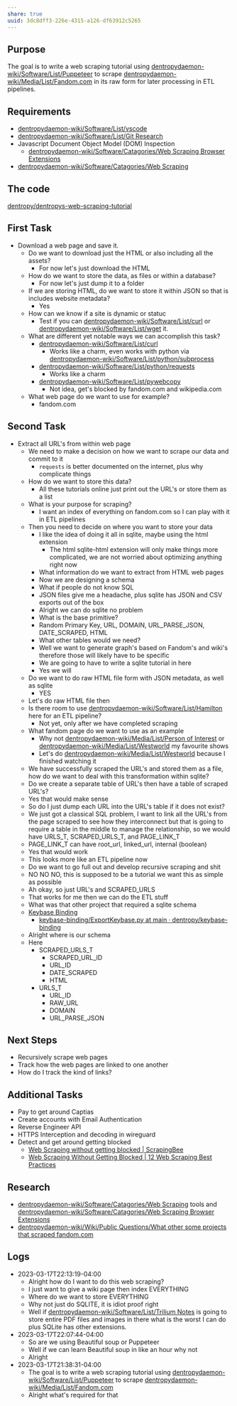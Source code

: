 ```yaml
---
share: true
uuid: 3dc8dff3-226e-4315-a126-df63912c5265
---
```

## Purpose

The goal is to write a web scraping tutorial using [dentropydaemon-wiki/Software/List/Puppeteer](/undefined) to scrape [dentropydaemon-wiki/Media/List/Fandom.com](/undefined) in its raw form for later processing in ETL pipelines.

## Requirements

* [dentropydaemon-wiki/Software/List/vscode](/undefined)
* [dentropydaemon-wiki/Software/List/Git Research](/undefined)
* Javascript Document Object Model (DOM) Inspection
	* [dentropydaemon-wiki/Software/Catagories/Web Scraping Browser Extensions](/undefined)
* [dentropydaemon-wiki/Software/Catagories/Web Scraping](/undefined)

## The code

[dentropy/dentropys-web-scraping-tutorial](https://github.com/dentropy/dentropys-web-scraping-tutorial)

## First Task

* Download a web page and save it.
	* Do we want to download just the HTML or also including all the assets?
		* For now let's just download the HTML
	* How do we want to store the data, as files or within a database?
		* For now let's just dump it to a folder
	* If we are storing HTML, do we want to store it within JSON so that is includes website metadata?
		* Yes
	* How can we know if a site is dynamic or statuc
		* Test if you can [dentropydaemon-wiki/Software/List/curl](/undefined) or [dentropydaemon-wiki/Software/List/wget](/undefined)  it.
	* What are different yet notable ways we can accomplish this task?
		* [dentropydaemon-wiki/Software/List/curl](/undefined)
			* Works like a charm, even works with python via [dentropydaemon-wiki/Software/List/python/subprocess](/undefined)
		* [dentropydaemon-wiki/Software/List/python/requests](/undefined)
			* Works like a charm
		* [dentropydaemon-wiki/Software/List/pywebcopy](/undefined)
			* Not idea, get's blocked by fandom.com and wikipedia.com
	* What web page do we want to use for example?
		* fandom.com


## Second Task

* Extract all URL's from within web page
	* We need to make a decision on how we want to scrape our data and commit to it
		* `requests` is better documented on the internet, plus why complicate things
	* How do we want to store this data?
		* All these tutorials online just print out the URL's or store them as a list
	* What is your purpose for scraping?
		* I want an index of everything on fandom.com so I can play with it in ETL pipelines
	* Then you need to decide on where you want to store your data
		* I like the idea of doing it all in sqlite, maybe using the html extension
			* The html sqlite-html extension will only make things more complicated, we are not worried about optimizing anything right now
		* What information do we want to extract from HTML web pages
		* Now we are designing a schema
		* What if people do not know SQL
		* JSON files give me a headache, plus sqlite has JSON and CSV exports out of the box
		* Alright we can do sqlite no problem
		* What is the base primitive?
		* Random Primary Key, URL, DOMAIN, URL_PARSE_JSON, DATE_SCRAPED, HTML
		* What other tables would we need?
		* Well we want to generate graph's based on Fandom's and wiki's therefore those will likely have to be specific
		* We are going to have to write a sqlite tutorial in here
		* Yes we will
	* Do we want to do raw HTML file form with JSON metadata, as well as sqlite
		* YES
	* Let's do raw HTML file then
	* Is there room to use [dentropydaemon-wiki/Software/List/Hamilton](/undefined) here for an ETL pipeline?
		* Not yet, only after we have completed scraping
	* What fandom page do we want to use as an example
		* Why not [dentropydaemon-wiki/Media/List/Person of Interest](/undefined) or [dentropydaemon-wiki/Media/List/Westworld](/undefined) my favourite shows
		* Let's do [dentropydaemon-wiki/Media/List/Westworld](/undefined) because I finished watching it
	* We have successfully scraped the URL's and stored them as a file, how do we want to deal with this transformation within sqlite?
	* Do we create a separate table of URL's then have a table of scraped URL's?
	* Yes that would make sense
	* So do I just dump each URL into the URL's table if it does not exist?
	* We just got a classical SQL problem, I want to link all the URL's from the page scraped to see how they interconnect but that is going to require a table in the middle to manage the relationship, so we would have URLS_T, SCRAPED_URLS_T, and PAGE_LINK_T
	* PAGE_LINK_T can have root_url, linked_url, internal (boolean)
	* Yes that would work
	* This looks more like an ETL pipeline now
	* Do we want to go full out and develop recursive scraping and shit
	* NO NO NO, this is supposed to be a tutorial we want this as simple as possible
	* Ah okay, so just URL's and SCRAPED_URLS
	* That works for me then we can do the ETL stuff
	* What was that other project that required a sqlite schema
	* [Keybase Binding](/3ff1df10-10b8-4206-b9b2-3bbad4b748d5)
		* [keybase-binding/ExportKeybase.py at main · dentropy/keybase-binding](https://github.com/dentropy/keybase-binding/blob/main/modules/ExportKeybase.py)
	* Alright where is our schema
	* Here
		* SCRAPED_URLS_T
			* SCRAPED_URL_ID
			* URL_ID
			* DATE_SCRAPED
			* HTML
		* URLS_T
			* URL_ID
			* RAW_URL
			* DOMAIN
			* URL_PARSE_JSON

## Next Steps

* Recursively scrape web pages
* Track how the web pages are linked to one another
* How do I track the kind of links?


## Additional Tasks

* Pay to get around Captias
* Create accounts with Email Authentication
* Reverse Engineer API
* HTTPS Interception and decoding in wireguard
* Detect and get around getting blocked
	* [Web Scraping without getting blocked | ScrapingBee](https://www.scrapingbee.com/blog/web-scraping-without-getting-blocked/)
	* [Web Scraping Without Getting Blocked | 12 Web Scraping Best Practices](https://www.scrapehero.com/how-to-prevent-getting-blacklisted-while-scraping/)

## Research

* [dentropydaemon-wiki/Software/Catagories/Web Scraping](/undefined) tools and [dentropydaemon-wiki/Software/Catagories/Web Scraping Browser Extensions](/undefined)
* [dentropydaemon-wiki/Wiki/Public Questions/What other some projects that scraped fandom.com](/undefined)


## Logs

* 2023-03-17T22:13:19-04:00
	* Alright how do I want to do this web scraping?
	* I just want to give a wiki page then index EVERYTHING
	* Where do we want to store EVERYTHING
	* Why not just do SQLITE, it is idiot proof right
	* Well if [dentropydaemon-wiki/Software/List/Trilium Notes](/undefined) is going to store entire PDF files and images in there what is the worst I can do plus SQLite has other extensions.
* 2023-03-17T22:07:44-04:00
	* So are we using Beautiful soup or Puppeteer
	* Well if we can learn Beautiful soup in like an hour why not
	* Alright
* 2023-03-17T21:38:31-04:00
	* The goal is to write a web scraping tutorial using [dentropydaemon-wiki/Software/List/Puppeteer](/undefined) to scrape [dentropydaemon-wiki/Media/List/Fandom.com](/undefined)
	* Alright what's required for that